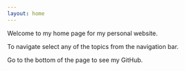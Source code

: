 ```yaml
---
layout: home
---
```


Welcome to my home page for my personal website.

To navigate select any of the topics from the navigation bar.

Go to the bottom of the page to see my GitHub.

<object data="pdfs/mtl_photo.pdf" width="1000" height="1000" type='application/pdf'></object>



